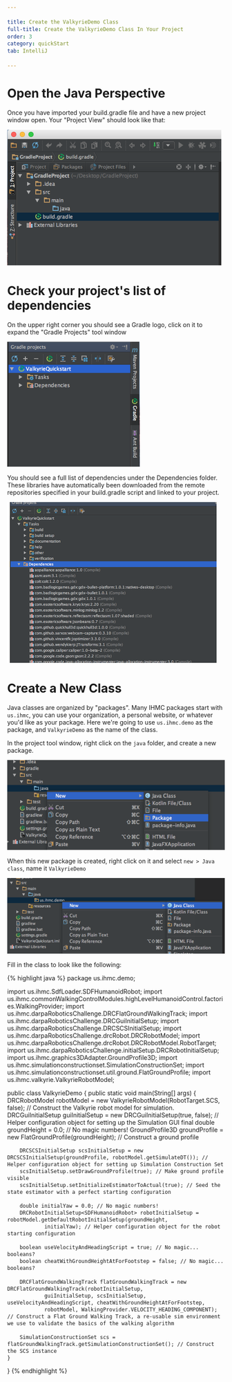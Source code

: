 ```yaml
---

title: Create the ValkyrieDemo Class
full-title: Create the ValkyrieDemo Class In Your Project
order: 3
category: quickStart
tab: IntelliJ

---
```


# Open the Java Perspective

Once you have imported your build.gradle file and have a new project window open. Your "Project View" should look like that:

![new project window](/resources/images/quickstart/intellij/new-project-view.png)


# Check your project's list of dependencies

On the upper right corner you should see a Gradle logo, click on it to expand the "Gradle Projects" tool window 

![gradle menu window](/resources/images/quickstart/intellij/gradle-menu.png)

You should see a full list of dependencies under the Dependencies folder.   
These libraries have automatically been downloaded from the remote repositories specified in your build.gradle script and linked to your project.

![gradle menu dependencies loaded](/resources/images/quickstart/intellij/gradle-menu-dependencies-loaded.png) 
 

# Create a New Class 

Java classes are organized by "packages". Many IHMC packages start with `us.ihmc`, you can use your organization, a personal website, or whatever you'd like as your package. 
Here we're going to use `us.ihmc.demo` as the package, and `ValkyrieDemo` as the name of the class. 

In the project tool window, right click on the `java` folder, and create a new package.
 
![create new package](/resources/images/quickstart/intellij/create-new-package.png)

When this new package is created, right click on it and select `new > Java class`, name it `ValkyrieDemo`   

![create new class](/resources/images/quickstart/intellij/create-new-class.png)

Fill in the class to look like the following:

{% highlight java %}
package us.ihmc.demo;

import us.ihmc.SdfLoader.SDFHumanoidRobot;
import us.ihmc.commonWalkingControlModules.highLevelHumanoidControl.factories.WalkingProvider;
import us.ihmc.darpaRoboticsChallenge.DRCFlatGroundWalkingTrack;
import us.ihmc.darpaRoboticsChallenge.DRCGuiInitialSetup;
import us.ihmc.darpaRoboticsChallenge.DRCSCSInitialSetup;
import us.ihmc.darpaRoboticsChallenge.drcRobot.DRCRobotModel;
import us.ihmc.darpaRoboticsChallenge.drcRobot.DRCRobotModel.RobotTarget;
import us.ihmc.darpaRoboticsChallenge.initialSetup.DRCRobotInitialSetup;
import us.ihmc.graphics3DAdapter.GroundProfile3D;
import us.ihmc.simulationconstructionset.SimulationConstructionSet;
import us.ihmc.simulationconstructionset.util.ground.FlatGroundProfile;
import us.ihmc.valkyrie.ValkyrieRobotModel;

public class ValkyrieDemo
{
	public static void main(String[] args)
	{
		DRCRobotModel robotModel = new ValkyrieRobotModel(RobotTarget.SCS, false); // Construct the Valkyrie robot model for simulation.
		DRCGuiInitialSetup guiInitialSetup = new DRCGuiInitialSetup(true, false); // Helper configuration object for setting up the Simulation GUI
		final double groundHeight = 0.0; // No magic numbers!
		GroundProfile3D groundProfile = new FlatGroundProfile(groundHeight); // Construct a ground profile

		DRCSCSInitialSetup scsInitialSetup = new DRCSCSInitialSetup(groundProfile, robotModel.getSimulateDT()); // Helper configuration object for setting up Simulation Construction Set
		scsInitialSetup.setDrawGroundProfile(true); // Make ground profile visible
		scsInitialSetup.setInitializeEstimatorToActual(true); // Seed the state estimator with a perfect starting configuration

		double initialYaw = 0.0; // No magic numbers!
		DRCRobotInitialSetup<SDFHumanoidRobot> robotInitialSetup = robotModel.getDefaultRobotInitialSetup(groundHeight,
				initialYaw); // Helper configuration object for the robot starting configuration

		boolean useVelocityAndHeadingScript = true; // No magic... booleans?
		boolean cheatWithGroundHeightAtForFootstep = false; // No magic... booleans?

		DRCFlatGroundWalkingTrack flatGroundWalkingTrack = new DRCFlatGroundWalkingTrack(robotInitialSetup,
				guiInitialSetup, scsInitialSetup, useVelocityAndHeadingScript, cheatWithGroundHeightAtForFootstep,
				robotModel, WalkingProvider.VELOCITY_HEADING_COMPONENT); // Construct a Flat Ground Walking Track, a re-usable sim environment we use to validate the basics of the walking algorithm

		SimulationConstructionSet scs = flatGroundWalkingTrack.getSimulationConstructionSet(); // Construct the SCS instance
	}
}
{% endhighlight %}
